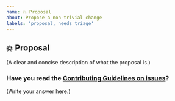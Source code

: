 ```yaml
---
name: 💥 Proposal
about: Propose a non-trivial change
labels: 'proposal, needs triage'
---
```



## 💥 Proposal

(A clear and concise description of what the proposal is.)

### Have you read the [Contributing Guidelines on issues](https://github.com/i18n-components/i18n-components/blob/main/CONTRIBUTING.md#reporting-new-issues)?

(Write your answer here.)